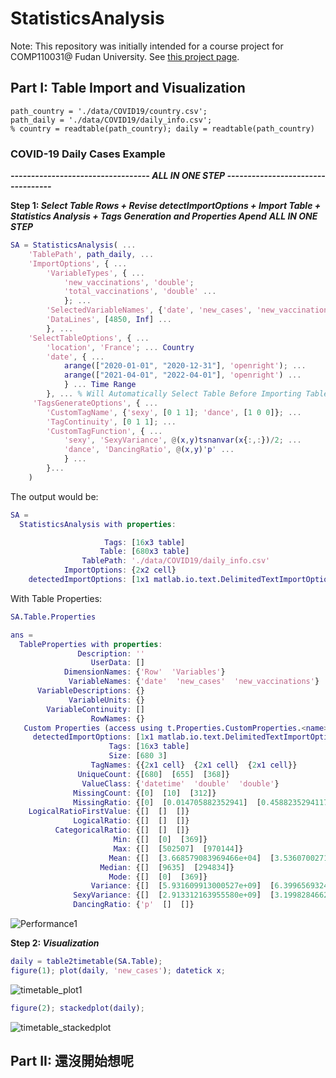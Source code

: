 # StatisticsAnalysis

Note: This repository was initially intended for a course project for COMP110031@ Fudan University. See [this project page](https://github.com/users/maix00/projects/1).

## Part I:  Table Import and Visualization

```matlab:Code
path_country = './data/COVID19/country.csv';
path_daily = './data/COVID19/daily_info.csv';
% country = readtable(path_country); daily = readtable(path_country)
```

### **COVID-19 Daily Cases Example** ###

***---------------------------------- ALL IN ONE STEP ----------------------------------***

**Step 1: _Select Table Rows + Revise detectImportOptions + Import Table + Statistics Analysis + Tags Generation and Properties Apend_** ***ALL IN ONE STEP***

```matlab
SA = StatisticsAnalysis( ...
    'TablePath', path_daily, ...
    'ImportOptions', { ...
        'VariableTypes', { ...
            'new_vaccinations', 'double';
            'total_vaccinations', 'double' ...
            }; ...
        'SelectedVariableNames', {'date', 'new_cases', 'new_vaccinations'}; ...
        'DataLines', [4850, Inf] ...
        }, ...
    'SelectTableOptions', { ...
        'location', 'France'; ... Country
        'date', { ...
            arange(["2020-01-01", "2020-12-31"], 'openright'); ...
            arange(["2021-04-01", "2022-04-01"], 'openright') ...
            } ... Time Range
        }, ... % Will Automatically Select Table Before Importing Table
     'TagsGenerateOptions', { ...
        'CustomTagName', {'sexy', [0 1 1]; 'dance', [1 0 0]}; ...
        'TagContinuity', [0 1 1]; ...
        'CustomTagFunction', { ...
            'sexy', 'SexyVariance', @(x,y)tsnanvar(x{:,:})/2; ...
            'dance', 'DancingRatio', @(x,y)'p' ...
            } ...
        }...
    )
```

The output would be:

```matlab
SA =
  StatisticsAnalysis with properties:

                     Tags: [16x3 table]
                    Table: [680x3 table]
                TablePath: './data/COVID19/daily_info.csv'
            ImportOptions: {2x2 cell}
    detectedImportOptions: [1x1 matlab.io.text.DelimitedTextImportOptions]
```

With Table Properties:

```matlab
SA.Table.Properties
```

```matlab
ans =
  TableProperties with properties:
               Description: ''
                  UserData: []
            DimensionNames: {'Row'  'Variables'}
             VariableNames: {'date'  'new_cases'  'new_vaccinations'}
      VariableDescriptions: {}
             VariableUnits: {}
        VariableContinuity: []
                  RowNames: {}
   Custom Properties (access using t.Properties.CustomProperties.<name>):
     detectedImportOptions: [1x1 matlab.io.text.DelimitedTextImportOptions]
                      Tags: [16x3 table]
                      Size: [680 3]
                  TagNames: {{2x1 cell}  {2x1 cell}  {2x1 cell}}
               UniqueCount: {[680]  [655]  [368]}
                ValueClass: {'datetime'  'double'  'double'}
              MissingCount: {[0]  [10]  [312]}
              MissingRatio: {[0]  [0.014705882352941]  [0.458823529411765]}
    LogicalRatioFirstValue: {[]  []  []}
              LogicalRatio: {[]  []  []}
          CategoricalRatio: {[]  []  []}
                       Min: {[]  [0]  [369]}
                       Max: {[]  [502507]  [970144]}
                      Mean: {[]  [3.668579083969466e+04]  [3.536070027173913e+05]}
                    Median: {[]  [9635]  [294834]}
                      Mode: {[]  [0]  [369]}
                  Variance: {[]  [5.931609913000527e+09]  [6.399656932431878e+10]}
              SexyVariance: {[]  [2.913312163955580e+09]  [3.199828466215940e+10]}
              DancingRatio: {'p'  []  []}
```

![Performance1
](./readme/readme_images/figure_-1.png
)

**Step 2: _Visualization_**

```matlab
daily = table2timetable(SA.Table);
figure(1); plot(daily, 'new_cases'); datetick x;
```

![timetable_plot1
](./readme/readme_images/figure_0.png
)

```matlab
figure(2); stackedplot(daily);
```

![timetable_stackedplot
](./readme/readme_images/figure_1.png
)

## Part II:  還沒開始想呢
